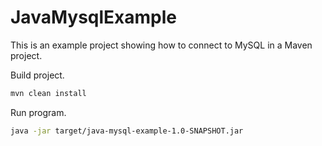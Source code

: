 # JavaMysqlExample

This is an example project showing how to connect to MySQL in a Maven project.

Build project.

```sh
mvn clean install
```

Run program.

```sh
java -jar target/java-mysql-example-1.0-SNAPSHOT.jar
```
